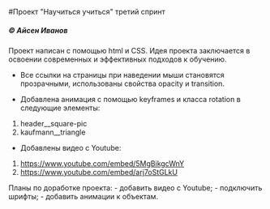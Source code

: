 #Проект "Научиться учиться" третий спринт
##### &copy; Айсен Иванов
Проект написан с помощью html и CSS.
Идея проекта заключается в освоении современных и эффективных подходов к обучению.

* Все ссылки на страницы при наведении мыши становятся прозрачными, использованы свойства opacity и transition.

* Добавлена анимация с помощью keyframes и класса rotation в следующие элементы:
1. header__square-pic
2. kaufmann__triangle

* Добавлены видео с Youtube:
1. https://www.youtube.com/embed/5MgBikgcWnY 
2. https://www.youtube.com/embed/arj7oStGLkU

Планы по доработке проекта: 
    - добавить видео c Youtube;
    - подключить шрифты;
    - добавить анимации к объектам.